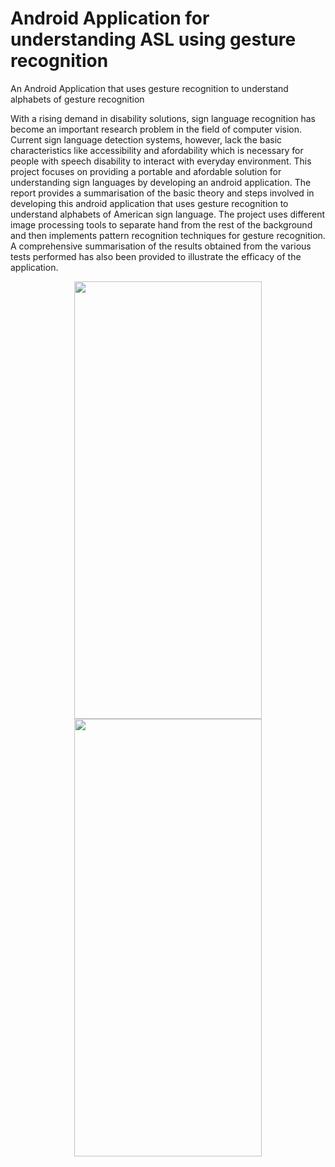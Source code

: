 # Android Application for understanding ASL using gesture recognition
An Android Application that uses gesture recognition to understand alphabets of gesture recognition 

With a rising demand in disability solutions, sign language recognition has become an important research problem in the field of computer vision. Current sign language detection systems, however, lack the basic characteristics like accessibility and afordability which is necessary for people with speech disability to interact with everyday environment. This project focuses on providing a portable and afordable solution for understanding sign languages by developing an android application. The report provides a summarisation of the basic theory and steps involved in developing this android application that uses gesture recognition to understand alphabets of American sign language. The project uses different image processing tools to separate hand from the rest of the background and then implements pattern recognition techniques for gesture recognition. A comprehensive summarisation of the results obtained from the various tests performed has also been provided to illustrate the efficacy of the application.

<p align="center">
  <img src="https://github.com/vishishttiwari/Android-Application-for-understanding-ASL-using-gesture-recognition/blob/master/gradle/wrapper/Android_1.png" height="700" width="300">
  <img src="https://github.com/vishishttiwari/Android-Application-for-understanding-ASL-using-gesture-recognition/blob/master/gradle/wrapper/Android_2.png" height="700" width="300">
</p>

